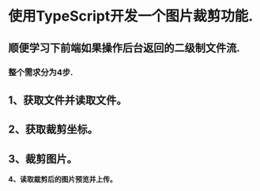 #   使用TypeScript开发一个图片裁剪功能.
##  顺便学习下前端如果操作后台返回的二级制文件流.
### 整个需求分为4步.

**1、获取文件并读取文件。**
---
**2、获取裁剪坐标。**
---
**3、裁剪图片。**
---
**4、读取裁剪后的图片预览并上传。**